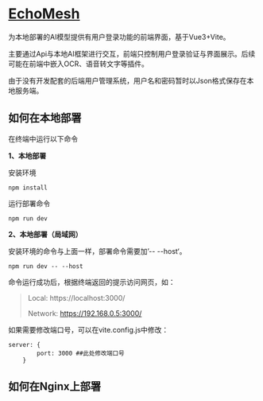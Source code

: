 # [EchoMesh](https://github.com/KoukinSG/EchoMesh)


为本地部署的AI模型提供有用户登录功能的前端界面，基于Vue3+Vite。

主要通过Api与本地AI框架进行交互，前端只控制用户登录验证与界面展示。后续可能在前端中嵌入OCR、语音转文字等插件。

由于没有开发配套的后端用户管理系统，用户名和密码暂时以Json格式保存在本地服务端。





## 如何在本地部署

在终端中运行以下命令

**1、本地部署**

安装环境

```
npm install
```

运行部署命令

```
npm run dev
```

**2、本地部署（局域网）**

安装环境的命令与上面一样，部署命令需要加’-- --host‘。

```
npm run dev -- --host
```



命令运行成功后，根据终端返回的提示访问网页，如：

> Local:   https://localhost:3000/
>
> Network: https://192.168.0.5:3000/

如果需要修改端口号，可以在vite.config.js中修改：

```
server: {
        port: 3000 ##此处修改端口号
    }
```





## 如何在Nginx上部署

